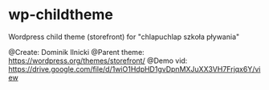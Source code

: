 # wp-childtheme
Wordpress child theme (storefront) for "chlapuchlap szkoła pływania"

@Create: Dominik Ilnicki
@Parent theme: https://wordpress.org/themes/storefront/
@Demo vid: https://drive.google.com/file/d/1wiO1HdpHD1gvDpnMXJuXX3VH7Frjqx6Y/view
